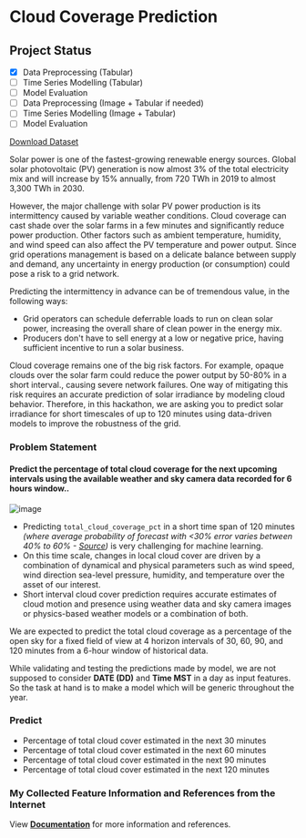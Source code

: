 # Cloud Coverage Prediction

## Project Status
- [x] Data Preprocessing (Tabular)
- [ ] Time Series Modelling (Tabular)
- [ ] Model Evaluation
- [ ] Data Preprocessing (Image + Tabular if needed)
- [ ] Time Series Modelling (Image + Tabular)
- [ ] Model Evaluation

[Download Dataset](https://he-public-data.s3.ap-southeast-1.amazonaws.com/shell_dataset.zip)  

Solar power is one of the fastest-growing renewable energy sources. Global solar photovoltaic (PV) generation is now almost 3% of the total electricity mix and will increase by 15% annually, from 720 TWh in 2019 to almost 3,300 TWh in 2030.  

However, the major challenge with solar PV power production is its intermittency caused by variable weather conditions. Cloud coverage can cast shade over the solar farms in a few minutes and significantly reduce power production. Other factors such as ambient temperature, humidity, and wind speed can also affect the PV temperature and power output. Since grid operations management is based on a delicate balance between supply and demand, any uncertainty in energy production (or consumption) could pose a risk to a grid network.  

Predicting the intermittency in advance can be of tremendous value, in the following ways:  
- Grid operators can schedule deferrable loads to run on clean solar power, increasing the overall share of clean power in the energy mix.
- Producers don't have to sell energy at a low or negative price, having sufficient incentive to run a solar business.  

Cloud coverage remains one of the big risk factors. For example, opaque clouds over the solar farm could reduce the power output by 50-80% in a short interval., causing severe network failures. One way of mitigating this risk requires an accurate prediction of solar irradiance by modeling cloud behavior. Therefore, in this hackathon, we are asking you to predict solar irradiance for short timescales of up to 120 minutes using data-driven models to improve the robustness of the grid.  

### Problem Statement  

#### Predict the percentage of total cloud coverage for the next upcoming intervals using the available weather and sky camera data recorded for 6 hours window..

![image](https://user-images.githubusercontent.com/32392924/137149765-f429108e-aaf5-4820-bdc3-9b7499b32c7a.png)

- Predicting `total_cloud_coverage_pct` in a short time span of 120 minutes *(where average probability of forecast with <30% error varies between 40% to 60% - [Source](https://arxiv.org/abs/1011.3863))* is very challenging for machine learning.
- On this time scale, changes in local cloud cover are driven by a combination of dynamical and physical parameters such as wind speed, wind direction sea-level pressure, humidity, and temperature over the asset of our interest.
- Short interval cloud cover prediction requires accurate estimates of cloud motion and presence using weather data and sky camera images or physics-based weather models or a combination of both.  

We are expected to predict the total cloud coverage as a percentage of the open sky for a fixed field of view at 4 horizon intervals of 30, 60, 90, and 120 minutes from a 6-hour window of historical data.  

While validating and testing the predictions made by model, we are not supposed to consider **DATE (DD)** and **Time MST** in a day as input features.  
So the task at hand is to make a model which will be generic throughout the year. 

### Predict
- Percentage of total cloud cover estimated in the next 30 minutes
- Percentage of total cloud cover estimated in the next 60 minutes
- Percentage of total cloud cover estimated in the next 90 minutes
- Percentage of total cloud cover estimated in the next 120 minutes 

### My Collected Feature Information and References from the Internet
View [**Documentation**](https://github.com/mrutyunjay17/solar-power-prediction/blob/main/Documentation.md) for more information and references.